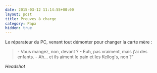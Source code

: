 ```yaml
---
date: 2015-03-12 11:14:55+00:00
layout: post
title: Preuves à charge
category: Papa
hidden: true
---
```


Le réparateur du PC, venant tout démonter pour changer la carte mère :

> \- Vous mangez, non, devant ?
> \- Euh, pas vraiment, mais j'ai des enfants.
> \- Ah... et ils aiment le pain et les Kellog's, non ?"

_Headshot_
